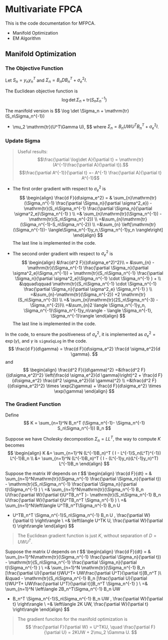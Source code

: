 # Multivariate FPCA

This is the code documentation for MFPCA. 

- Manifold Optimization
- EM Algorithm

## Manifold Optimization

### The Objective Function

Let $S_n = y_ny_n^T$ and $\Sigma_n = B_n DB_n^T + 
\sigma_e^2 I$. 

The Euclidean objective function is
$$
\log \det \Sigma_n + \mathrm{tr}(S_n\Sigma_n^{-1})
$$

The manifold version is
$$
\log \det \Sigma_n + \mathrm{tr}(S_n\Sigma_n^{-1})
+ \mu_2 \mathrm{tr}(U^T\Gamma U),
$$
where $\Sigma_n = B_n UWU^TB_n^T + \sigma_e^2 I$.

### Update Sigma

> Useful results:
> $$\frac{\partial \log\det A}{\partial t} = \mathrm{tr}(A^{-1}\frac{\partial A}{\partial t}).$$
> $$\frac{\partial A^{-1}}{\partial t} =- A^{-1} \frac{\partial A}{\partial t}  A^{-1}$$

- The first order gradient with respect to $\sigma^2_e$ is
$$
\begin{align}
\frac{d F}{d\sigma_e^2} = 
& \sum_{n}\mathrm{tr}(\Sigma_n^{-1} \frac{\partial \Sigma_n}{\partial \sigma^2_e}) - \mathrm{tr}(S_n\Sigma_n^{-1} \frac{\partial \Sigma_n}{\partial \sigma^2_e}\Sigma_n^{-1} ) \\
=& \sum_{n}\mathrm{tr}(\Sigma_n^{-1}) - \mathrm{tr}(S_n\Sigma_n^{-2}) \\
=&\sum_{n}\mathrm{tr}(\Sigma_n^{-1}-S_n\Sigma_n^{-2}) \\
=&\sum_{n} \left[\mathrm{tr}(\Sigma_n^{-1})-
\langle\Sigma_n^{-1}y_n,\Sigma_n^{-1}y_n \rangle\right]
\end{align} 
$$ The last line is implemented in the code. 

- The second order gradient with respect to $\sigma^2_e$ is
$$
\begin{align}
&\frac{d^2 F}{(d\sigma_e^2)^2}\\
 = &\sum_{n} -\mathrm{tr}(\Sigma_n^{-1} \frac{\partial \Sigma_n}{\partial \sigma^2_e}\Sigma_n^{-1}) +  \mathrm{tr}(S_n\Sigma_n^{-1} \frac{\partial \Sigma_n}{\partial \sigma^2_e}\Sigma_n^{-1} \cdot \Sigma_n^{-1}  ) + \\
 &\qquad\qquad \mathrm{tr}(S_n\Sigma_n^{-1} \cdot \Sigma_n^{-1} \frac{\partial \Sigma_n}{\partial \sigma^2_e} \Sigma_n^{-1}  )
 \\
=&\sum_{n}-\mathrm{tr}(\Sigma_n^{-2}) +2 \mathrm{tr}(S_n\Sigma_n^{-3}) \\
=& \sum_{n}\mathrm{tr}(2S_n\Sigma_n^{-3} - \Sigma_n^{-2})\\
=&\sum_{n}2 \langle \Sigma_n^{-1}y_n, \Sigma_n^{-1}\Sigma_n^{-1}y_n\rangle  - \langle \Sigma_n^{-1}, \Sigma_n^{-1}\rangle
\end{align}
$$
The last line is implemented in the code. 


In the code, to ensure the positiveness of $\sigma_e^2$, it is implemented as $\sigma_e^2 = \exp(\gamma)$, and 
$\gamma$ is `sigmaSqLog` in the code.
$$
\frac{d F}{d\gamma} =
\frac{d F}{d\sigma_e^2} \frac{d \sigma_e^2}{d \gamma}.
$$
and
$$
\begin{align}
\frac{d^2 F}{(d\gamma)^2}
 =&\frac{d^2 F}{(d\sigma_e^2)^2} 
\left(\frac{d \sigma_e^2}{d \gamma}\right)^2 +
\frac{d F}{d\sigma_e^2} \frac{d^2 \sigma_e^2}{(d \gamma)^2} \\
=&\frac{d^2 F}{(d\sigma_e^2)^2} \times \exp(2\gamma) +
\frac{d F}{d\sigma_e^2} \times \exp(\gamma)
\end{align}
$$


### The Gradient Function

Define 
$$
K = \sum_{n=1}^N B_n^T (\Sigma_n^{-1}-
\Sigma_n^{-1} S_n\Sigma_n^{-1}) B_n
$$

Suppose we have Cholesky decompostion 
$\Sigma_n = LL^T$, the way to compute $K$ becomes
$$
\begin{align}
K &= \sum_{n=1}^N (L^{-1}B_n)^T ( I - L^{-1}S_n(L^T)^{-1}) L^{-1}B_n \\
 &= \sum_{n=1}^N (L^{-1}B_n)^T ( I - (L^{-1}y_n)(L^{-1}y_n)^T) L^{-1}B_n
 \end{align}
$$

Suppose the matrix $W$ depends on $t$
$$
\begin{align}
\frac{d F}{dt} =
&  \sum_{n=1}^N\mathrm{tr}(\Sigma_n^{-1} \frac{\partial \Sigma_n}{\partial t}) - \mathrm{tr}(S_n\Sigma_n^{-1} \frac{\partial \Sigma_n}{\partial t}\Sigma_n^{-1} ) \\
=&   \sum_{n=1}^N\mathrm{tr}(\Sigma_n^{-1} B_n U\frac{\partial W}{\partial t}U^TB_n^T )- \mathrm{tr}(S_n\Sigma_n^{-1} B_n U\frac{\partial W}{\partial t}U^TB_n^T \Sigma_n^{-1} ) \\
=&  \sum_{n=1}^N\left\langle
U^TB_n^T\Sigma_n^{-1} B_n U
- U^TB_n^T \Sigma_n^{-1}S_n\Sigma_n^{-1} B_n U
, \frac{\partial W}{\partial t}
\right\rangle \\
=& \left\langle
U^TK U, \frac{\partial W}{\partial t}
\right\rangle
\end{align}
$$


> The Euclidean gradient function is just $K$, without separation of $D=UWU^T$.


Suppose the matrix $U$ depends on $t$
$$
\begin{align}
\frac{d F}{dt} = 
&  \sum_{n=1}^N\mathrm{tr}(\Sigma_n^{-1} \frac{\partial \Sigma_n}{\partial t}) - \mathrm{tr}(S_n\Sigma_n^{-1} \frac{\partial \Sigma_n}{\partial t}\Sigma_n^{-1} ) \\
=&  \sum_{n=1}^N \mathrm{tr}(\Sigma_n^{-1} B_n [\frac{\partial U}{\partial t}WU^T+ UW\frac{\partial U^T}{\partial t}]B_n^T )\\
&\quad - \mathrm{tr}(S_n\Sigma_n^{-1} B_n [\frac{\partial U}{\partial t}WU^T+ UW\frac{\partial U^T}{\partial t}]B_n^T \Sigma_n^{-1} ) \\
=& \sum_{n=1}^N \left\langle
2B_n^T\Sigma_n^{-1} B_n UW
- B_n^T \Sigma_n^{-1}S_n\Sigma_n^{-1} B_n UW
, \frac{\partial W}{\partial t}
\right\rangle \\
=& \left\langle
2K UW, \frac{\partial W}{\partial t}
\right\rangle
\end{align}
$$








> The gradient funciton for the manifold optimization is
$$
\frac{\partial F}{\partial W} = U^TKU, \quad
\frac{\partial F}{\partial U} = 2KUW + 2\mu_2 \Gamma U.
$$


